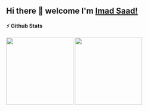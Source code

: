 ## Hi there 👋 welcome I'm [Imad Saad!](https://github.com/isaad18/)

<summary><b>⚡ Github Stats</b></summary>

  <br />
  <img height="180em" src="https://github-readme-stats.vercel.app/api?username=isaad18&show_icons=true&hide_border=true&&count_private=true&include_all_commits=true" />
  <img height="180em" src="https://github-readme-stats.vercel.app/api/top-langs/?username=isaad18&exclude_repo=KNN-Image-Classification&show_icons=true&hide_border=true&layout=compact&langs_count=8"/>
